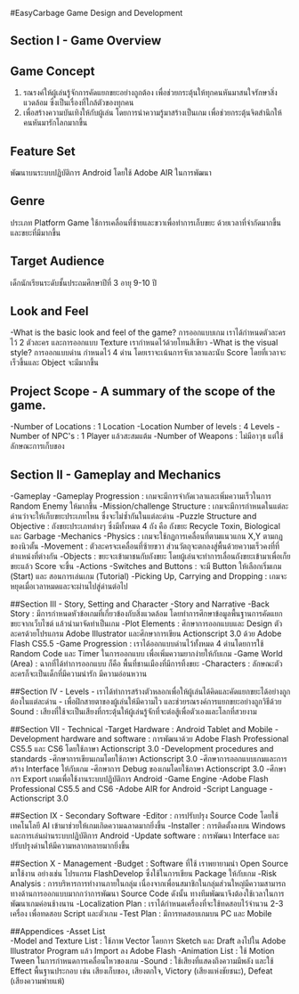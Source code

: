 #EasyCarbage Game Design and Development 

## Section I - Game Overview

## Game Concept
1. รณรงค์ให้ผู้เล่นรู้จักการคัดแยกขยะอย่างถูกต้อง เพื่อช่วยกระตุ้นให้ทุกคนหันมาสนใจรักษาสิ่งแวดล้อม ซึ่งเป็นเรื่องที่ใกล้ตัวของทุกคน
2. เพื่อสร้างความบันเทิงให้กับผู้เล่น โดยการนำความรู้มาสร้างเป็นเกม เพื่อช่วยกระตุ้นจิตสำนึกให้คนหันมารักโลกมากขึ้น

## Feature Set
พัฒนาบนระบบปฏิบัติการ Android โดยใช้ Adobe AIR ในการพัฒนา

## Genre
ประเภท Platform Game ใช้การเคลื่อนที่ซ้ายและขวาเพื่อทำการเก็บขยะ ด้วยเวลาที่จำกัดมากขึ้น และขยะที่มีมากขึ้น

## Target Audience
เด็กนักเรียนระดับชั้นประถมศึกษาปีที่ 3 อายุ 9-10 ปี

## Look and Feel
-What is the basic look and feel of the game?
การออกแบบเกม เราได้กำหนดตัวละครไว้ 2 ตัวละคร และการออกแบบ Texture เรากำหนดไว้ด้วยโทนสีเขียว
-What is the visual style?
การออกแบบด่าน กำหนดไว้ 4 ด่าน โดยเราจะเน้นการจับเวลาและนับ Score โดยที่เวลาจะเร็วขึ้นและ Object จะมีมากขึ้น

## Project Scope - A summary of the scope of the game.
-Number of Locations : 1 Location
-Location Number of levels : 4 Levels 
-Number of NPC's : 1 Player แล้วสะสมแต้ม
-Number of Weapons : ไม่มีอาวุธ แต่ใช้ลักษณะการเก็บของ

## Section II - Gameplay and Mechanics
-Gameplay 
	-Gameplay Progression : เกมจะมีการจำกัดเวลาและเพิ่มความเร็วในการ Random Enemy ให้มากขึ้น
	-Mission/challenge Structure : เกมจะมีการกำหนดในแต่ละด่านว่าจะให้เก็บขยะประเภทไหน ซึ่งจะไม่ซ้ำกันในแต่ละด่าน
	-Puzzle Structure and Objective : ถังขยะประเภทต่างๆ ซึ่งมีทั้งหมด 4 ถัง คือ ถังขยะ Recycle Toxin, Biological และ Garbage
-Mechanics 
	-Physics : เกมจะใช้กฏการเคลื่อนที่ตามแนวแกน X,Y ตามกฏของนิวตั้น
	-Movement : ตัวละครจะเคลื่อนที่ซ้ายขวา ส่วนวัตถุจะตกลงสู่พื้นด้วยความเร็วคงที่ที่ตำแหน่งที่ต่างกัน
	-Objects : ขยะจะเข้ามาชนกับถังขยะ โดยผู้เล่นจะทำการเลื่อนถังขยะเข้ามาเพื่อเก็ยขยะแล้ว Score จะขึ้น
	-Actions 
		-Switches and Buttons : จะมี Button ให้เลือกเริ่มเกม (Start) และ สอนการเล่นเกม (Tutorial)
		-Picking Up, Carrying and Dropping : เกมจะหยุดเมื่อเวลาหมดและจะผ่านไปสู่ด่านต่อไป

##Section III - Story, Setting and Character
	-Story and Narrative
		-Back Story : มีการกำหนดหัวข้อเกมที่เกี่ยวข้องกับสิ่งแวดล้อม โดยทำการศึกษาข้อมูลพื้นฐานการคัดแยกขยะจากเว็บไซต์ แล้วนำมาจัดทำเป็นเกม
		-Plot Elements : ศึกษาการออกแบบและ Design ตัวละครด้วยโปรแกรม Adobe Illustrator และศึกษาการเขียน Actionscript 3.0 ด้วย Adobe Flash CS5.5
		-Game Progression : เราได้ออกแบบด่านไว้ทั้งหมด 4 ด่านโดยการใช้ Random Code และ Timer ในการออกแบบ เพื่อเพิ่มความยากง่ายให้กับเกม
	-Game World (Area) : ฉากที่ได้ทำการออกแบบ ก็คือ พื้นที่ชานเมืองที่มีการทิ้งขยะ
	-Characters : ลักษณะตัวละครก็จะเป็นเด็กที่มีความน่ารัก มีความอ่อนหวาน

##Section IV - Levels 
	- เราได้ทำการสร้างตัวหลอกเพื่อให้ผู้เล่นได้คิดและคัดแยกขยะได้อย่างถูกต้องในแต่ละด่าน
	- เพื่อฝึกสายตาของผู้เล่นให้มีความไว และช่วยรณรงค์การแยกขยะอย่างถูกวิธีด้วย
	Sound : เสียงที่ใช้จะเป็นเสียงที่กระตุ้นให้ผู้เล่นรู้จักที่จะต่อสู้เพื่อตัวเองและโลกที่สวยงาม

##Section VII - Technical
	-Target Hardware : Android Tablet and Mobile
	-Development hardware and software : การพัฒนาด้วย Adobe Flash Professional CS5.5 และ CS6 โดยใช้ภาษา Actionscript 3.0
	-Development procedures and standards 
		-ศึกษาการเขียนเกมโดยใช้ภาษา Actionscript 3.0 
		-ศึกษาการออกแบบเกมและการสร้าง Interface ให้กับเกม
		-ศึกษาการ Debug ของเกมโดยใช้ภาษา Actionscript 3.0
		-ศึกษาการ Export เกมเพื่อใช้งานระบบปฏิบัติการ Android 
	-Game Engine
		-Adobe Flash Professional CS5.5 and CS6
		-Adobe AIR for Android 
	-Script Language
		-Actionscript 3.0

##Section IX - Secondary Software
	-Editor : การปรับปรุง Source Code โดยใช้เทคโนโลยี AI เข้ามาช่วยให้เกมเกิดความฉลาดมากยิ่งขึ้น
	-Installer : การติดตั้งลงบน Windows และการเล่นผ่านระบบปฏิบัติการ Android 
	-Update software : การพัฒนา Interface และปรับปรุงด่านให้มีความหลากหลายมากยิ่งขึ้น

##Section X - Management
	-Budget : Software ที่ใช้ เราพยายามนำ Open Source มาใช้งาน อย่างเช่น โปรแกรม FlashDevelop ซึ่งใช้ในการเขียน Package ให้กับเกม 
	-Risk Analysis : การบริหารการทำงานภายในกลุ่ม เนื่องจากเพื่อนสมาชิกในกลุ่มส่วนใหญ่มีความสามารถทางด้านการออกแบบมากกว่าการพัฒนา Source Code ดังนั้น ทางทีมพัฒนาจึงต้องใช้เวลาในการพัฒนาเกมค่อนช้างนาน
	-Localization Plan : เราได้กำหนดเครื่องที่จะใช้ทดสอบไว้จำนวน 2-3 เครื่อง เพื่อทดสอบ Script และตัวเกม
	-Test Plan : มีการทดสอบเกมบน PC และ Mobile 

##Appendices 
	-Asset List 		
		-Model and Texture List : ใช้ภาพ Vector โดยการ Sketch และ Draft ลงไปใน Adobe Illustrator Program แล้ว Import ลง Adobe Flash 
		-Animation List : ใช้ Motion Tween ในการกำหนดการเคลื่อนไหวของเกม
	-Sound : ใช้เสียงที่แสดงถึงความมีพลัง และใช้ Effect พื้นฐานประกอบ เช่น เสียงเก็บของ, เสียงตกใจ, Victory (เสียงแห่งชัยชนะ), Defeat (เสียงความพ่ายแพ้)